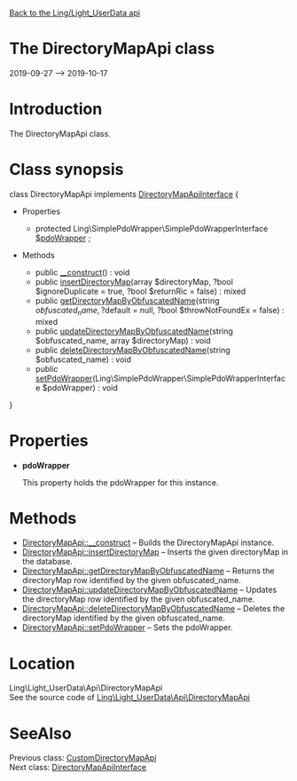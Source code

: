 [Back to the Ling/Light_UserData api](https://github.com/lingtalfi/Light_UserData/blob/master/doc/api/Ling/Light_UserData.md)



The DirectoryMapApi class
================
2019-09-27 --> 2019-10-17






Introduction
============

The DirectoryMapApi class.



Class synopsis
==============


class <span class="pl-k">DirectoryMapApi</span> implements [DirectoryMapApiInterface](https://github.com/lingtalfi/Light_UserData/blob/master/doc/api/Ling/Light_UserData/Api/DirectoryMapApiInterface.md) {

- Properties
    - protected Ling\SimplePdoWrapper\SimplePdoWrapperInterface [$pdoWrapper](#property-pdoWrapper) ;

- Methods
    - public [__construct](https://github.com/lingtalfi/Light_UserData/blob/master/doc/api/Ling/Light_UserData/Api/DirectoryMapApi/__construct.md)() : void
    - public [insertDirectoryMap](https://github.com/lingtalfi/Light_UserData/blob/master/doc/api/Ling/Light_UserData/Api/DirectoryMapApi/insertDirectoryMap.md)(array $directoryMap, ?bool $ignoreDuplicate = true, ?bool $returnRic = false) : mixed
    - public [getDirectoryMapByObfuscatedName](https://github.com/lingtalfi/Light_UserData/blob/master/doc/api/Ling/Light_UserData/Api/DirectoryMapApi/getDirectoryMapByObfuscatedName.md)(string $obfuscated_name, ?$default = null, ?bool $throwNotFoundEx = false) : mixed
    - public [updateDirectoryMapByObfuscatedName](https://github.com/lingtalfi/Light_UserData/blob/master/doc/api/Ling/Light_UserData/Api/DirectoryMapApi/updateDirectoryMapByObfuscatedName.md)(string $obfuscated_name, array $directoryMap) : void
    - public [deleteDirectoryMapByObfuscatedName](https://github.com/lingtalfi/Light_UserData/blob/master/doc/api/Ling/Light_UserData/Api/DirectoryMapApi/deleteDirectoryMapByObfuscatedName.md)(string $obfuscated_name) : void
    - public [setPdoWrapper](https://github.com/lingtalfi/Light_UserData/blob/master/doc/api/Ling/Light_UserData/Api/DirectoryMapApi/setPdoWrapper.md)(Ling\SimplePdoWrapper\SimplePdoWrapperInterface $pdoWrapper) : void

}




Properties
=============

- <span id="property-pdoWrapper"><b>pdoWrapper</b></span>

    This property holds the pdoWrapper for this instance.
    
    



Methods
==============

- [DirectoryMapApi::__construct](https://github.com/lingtalfi/Light_UserData/blob/master/doc/api/Ling/Light_UserData/Api/DirectoryMapApi/__construct.md) &ndash; Builds the DirectoryMapApi instance.
- [DirectoryMapApi::insertDirectoryMap](https://github.com/lingtalfi/Light_UserData/blob/master/doc/api/Ling/Light_UserData/Api/DirectoryMapApi/insertDirectoryMap.md) &ndash; Inserts the given directoryMap in the database.
- [DirectoryMapApi::getDirectoryMapByObfuscatedName](https://github.com/lingtalfi/Light_UserData/blob/master/doc/api/Ling/Light_UserData/Api/DirectoryMapApi/getDirectoryMapByObfuscatedName.md) &ndash; Returns the directoryMap row identified by the given obfuscated_name.
- [DirectoryMapApi::updateDirectoryMapByObfuscatedName](https://github.com/lingtalfi/Light_UserData/blob/master/doc/api/Ling/Light_UserData/Api/DirectoryMapApi/updateDirectoryMapByObfuscatedName.md) &ndash; Updates the directoryMap row identified by the given obfuscated_name.
- [DirectoryMapApi::deleteDirectoryMapByObfuscatedName](https://github.com/lingtalfi/Light_UserData/blob/master/doc/api/Ling/Light_UserData/Api/DirectoryMapApi/deleteDirectoryMapByObfuscatedName.md) &ndash; Deletes the directoryMap identified by the given obfuscated_name.
- [DirectoryMapApi::setPdoWrapper](https://github.com/lingtalfi/Light_UserData/blob/master/doc/api/Ling/Light_UserData/Api/DirectoryMapApi/setPdoWrapper.md) &ndash; Sets the pdoWrapper.





Location
=============
Ling\Light_UserData\Api\DirectoryMapApi<br>
See the source code of [Ling\Light_UserData\Api\DirectoryMapApi](https://github.com/lingtalfi/Light_UserData/blob/master/Api/DirectoryMapApi.php)



SeeAlso
==============
Previous class: [CustomDirectoryMapApi](https://github.com/lingtalfi/Light_UserData/blob/master/doc/api/Ling/Light_UserData/Api/Custom/CustomDirectoryMapApi.md)<br>Next class: [DirectoryMapApiInterface](https://github.com/lingtalfi/Light_UserData/blob/master/doc/api/Ling/Light_UserData/Api/DirectoryMapApiInterface.md)<br>

